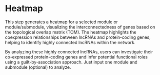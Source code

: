 # Heatmap 

This step generates a heatmap for a selected module or module/submodule, visualizing the interconnectedness of genes based on the topological overlap matrix (TOM). The heatmap highlights the coexpression relationships between lncRNAs and protein-coding genes, helping to identify highly connected lncRNAs within the network.

By analyzing these highly connected lncRNAs, users can investigate their co-expressed protein-coding genes and infer potential functional roles using a guilt-by-association approach. Just input one module and submodule (optional) to analyze.
